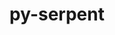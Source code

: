 ---
title: "py-serpent"
layout: cache
categories: [package, develop-2024-01-28]
meta: {"versions": ["1.40"], "compilers": ["gcc@=11.4.0", "gcc@=9.4.0", "oneapi@=2024.0.0"], "oss": ["ubuntu20.04", "ubuntu22.04"], "platforms": ["linux"], "targets": ["neoverse_v1", "neoverse_v2", "ppc64le", "x86_64_v3"], "stacks": ["e4s", "e4s-neoverse-v2", "e4s-neoverse_v1", "e4s-oneapi", "e4s-power", "root"], "num_specs": 5, "num_specs_by_stack": {"e4s-neoverse_v1": 1, "root": 5, "e4s-power": 1, "e4s": 1, "e4s-neoverse-v2": 1, "e4s-oneapi": 1}}
spec_details: [{"hash": "o5zptm6uhhs3bahlrag6jxzgkh3o72ff", "compiler": "gcc@=11.4.0", "versions": ["1.40"], "os": "ubuntu20.04", "platform": "linux", "target": "neoverse_v1", "variants": ["build_system=python_pip"], "stacks": ["e4s-neoverse_v1", "root"], "size": "-", "tarball": "https://binaries.spack.io/releases/develop-2024-01-28/build_cache/linux-ubuntu20.04-neoverse_v1/gcc-11.4.0/py-serpent-1.40/linux-ubuntu20.04-neoverse_v1-gcc-11.4.0-py-serpent-1.40-o5zptm6uhhs3bahlrag6jxzgkh3o72ff.spack"}, {"hash": "45bariionlwg5zf5igd5uudlgk6nj4e7", "compiler": "gcc@=9.4.0", "versions": ["1.40"], "os": "ubuntu20.04", "platform": "linux", "target": "ppc64le", "variants": ["build_system=python_pip"], "stacks": ["e4s-power", "root"], "size": "-", "tarball": "https://binaries.spack.io/releases/develop-2024-01-28/build_cache/linux-ubuntu20.04-ppc64le/gcc-9.4.0/py-serpent-1.40/linux-ubuntu20.04-ppc64le-gcc-9.4.0-py-serpent-1.40-45bariionlwg5zf5igd5uudlgk6nj4e7.spack"}, {"hash": "yhgryz6er743x2xqmhbyuk47aaruf75l", "compiler": "gcc@=11.4.0", "versions": ["1.40"], "os": "ubuntu20.04", "platform": "linux", "target": "x86_64_v3", "variants": ["build_system=python_pip"], "stacks": ["root", "e4s"], "size": "-", "tarball": "https://binaries.spack.io/releases/develop-2024-01-28/build_cache/linux-ubuntu20.04-x86_64_v3/gcc-11.4.0/py-serpent-1.40/linux-ubuntu20.04-x86_64_v3-gcc-11.4.0-py-serpent-1.40-yhgryz6er743x2xqmhbyuk47aaruf75l.spack"}, {"hash": "dt7kn62fcc6rpad6oyr5gtfxlsvotejo", "compiler": "gcc@=11.4.0", "versions": ["1.40"], "os": "ubuntu22.04", "platform": "linux", "target": "neoverse_v2", "variants": ["build_system=python_pip"], "stacks": ["root", "e4s-neoverse-v2"], "size": "-", "tarball": "https://binaries.spack.io/releases/develop-2024-01-28/build_cache/linux-ubuntu22.04-neoverse_v2/gcc-11.4.0/py-serpent-1.40/linux-ubuntu22.04-neoverse_v2-gcc-11.4.0-py-serpent-1.40-dt7kn62fcc6rpad6oyr5gtfxlsvotejo.spack"}, {"hash": "6uwa3ek2pray75ywcmob6r7cu3aovjs7", "compiler": "oneapi@=2024.0.0", "versions": ["1.40"], "os": "ubuntu22.04", "platform": "linux", "target": "x86_64_v3", "variants": ["build_system=python_pip"], "stacks": ["root", "e4s-oneapi"], "size": "-", "tarball": "https://binaries.spack.io/releases/develop-2024-01-28/build_cache/linux-ubuntu22.04-x86_64_v3/oneapi-2024.0.0/py-serpent-1.40/linux-ubuntu22.04-x86_64_v3-oneapi-2024.0.0-py-serpent-1.40-6uwa3ek2pray75ywcmob6r7cu3aovjs7.spack"}]
---